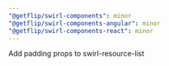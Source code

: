 ```yaml
---
"@getflip/swirl-components": minor
"@getflip/swirl-components-angular": minor
"@getflip/swirl-components-react": minor
---
```


Add padding props to swirl-resource-list
